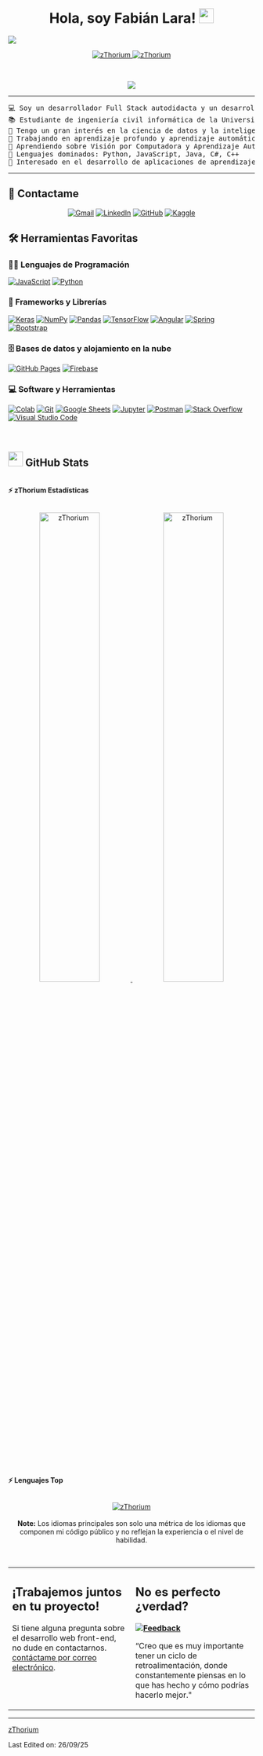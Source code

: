 <h1 align="center">
Hola, soy Fabián Lara!
	<a href="https://github.com/zThorium" target="_self">
		<img src="https://media.giphy.com/media/hvRJCLFzcasrR4ia7z/giphy.gif" width="30">
	</a>
</h1>
<img src="https://i.imgur.com/1WSRpe8.png"/>
<p align="center">
	<a href="https://github.com/zThorium">
		<img src="https://komarev.com/ghpvc/?username=zThorium&label=Profile%20views&color=0e75b6&style=flat" alt="zThorium" />
	</a>
	<a href="https://github.com/zThorium">
		<img src="https://img.shields.io/github/followers/zThorium?label=Followers" alt="zThorium" />
	</a>
</p>
<br/>
<p align="center">
	<a href="https://github.com/zThorium">
		<img src="https://readme-typing-svg.herokuapp.com?lines=Computer+Science+Student;Full+Stack+Web+Developer;Freelancer;DS%20|%20AI%20|%20ML%20Enthusiastic;Always%20learning%20new%20things&center=true&width=380&height=45">
	</a>
</p>

<hr>

<pre>
💻 Soy un desarrollador Full Stack autodidacta y un desarrollador de aprendizaje automático.
📚 Estudiante de ingeniería civil informática de la Universidad de Valparaíso
📝 Tengo un gran interés en la ciencia de datos y la inteligencia artificial.
🔭 Trabajando en aprendizaje profundo y aprendizaje automático
🌱 Aprendiendo sobre Visión por Computadora y Aprendizaje Automático
🌟 Lenguajes dominados: Python, JavaScript, Java, C#, C++
🚩 Interesado en el desarrollo de aplicaciones de aprendizaje automático de pila completa
</pre>
<hr>

## 🤝 Contactame
<p align="center">
	<a href="mailto:fabianfigueroa1610@gmail.com"><img img src="https://img.shields.io/badge/gmail-%23EA4335.svg?style=plastic&logo=gmail&logoColor=white" alt="Gmail"/></a>
	<a href="https://www.linkedin.com/in/zThorium/"><img src="https://img.shields.io/badge/linkedin-%230A66C2.svg?style=plastic&logo=linkedin&logoColor=white" alt="LinkedIn"/></a>
	<a href="https://github.com/zThorium"><img src="https://img.shields.io/badge/github-%23181717.svg?style=plastic&logo=github&logoColor=white" alt="GitHub"/></a>
	<a href="https://www.kaggle.com/zThoriummohammed"><img src="https://img.shields.io/badge/kaggle-%230A66C2.svg?style=plastic&logo=kaggle&logoColor=white" alt="Kaggle"/></a>
</p>

## 🛠️ Herramientas Favoritas

### 👨‍💻 Lenguajes de Programación

<p>
    <a href="https://github.com/zThorium"><img alt="JavaScript" src="https://img.shields.io/badge/JavaScript%20-%23F7DF1E.svg?logo=javascript&logoColor=black"></a>
    <a href="https://github.com/zThorium"><img alt="Python" src="https://img.shields.io/badge/Python%20-%2314354C.svg?logo=python&logoColor=white"></a>

### 🧰 Frameworks y Librerías

<p>
    <a href="https://github.com/zThorium"><img alt="Keras" src="https://img.shields.io/badge/Keras%20-%23D00000.svg?logo=Keras&logoColor=white"></a>
    <a href="https://github.com/zThorium"><img alt="NumPy" src="https://img.shields.io/badge/Numpy%20-%23013243.svg?logo=numpy&logoColor=white"></a>
    <a href="https://github.com/zThorium"><img alt="Pandas" src="https://img.shields.io/badge/Pandas%20-%23150458.svg?logo=pandas&logoColor=white"></a>
    <a href="https://github.com/zThorium"><img alt="TensorFlow" src="https://img.shields.io/badge/TensorFlow%20-%23FF6F00.svg?logo=TensorFlow&logoColor=white"></a>
    <a href="https://github.com/zThorium"><img alt="Angular" src="https://img.shields.io/badge/Angular%20-%23D00000.svg?logo=Angular&logoColor=white"></a>
    <a href="https://github.com/zThorium"><img alt="Spring" src="https://img.shields.io/badge/Spring%20Boot%20-%2334A853.svg?logo=Springboot&logoColor=white"></a>
    <a href="https://github.com/zThorium"><img alt="Bootstrap" src="https://img.shields.io/badge/Bootstrap%20-%23150458.svg?logo=Bootstrap&logoColor=white"></a>
</p>

### 🗄️ Bases de datos y alojamiento en la nube

<p>
    <a href="https://github.com/zThorium"><img alt="GitHub Pages" src="https://img.shields.io/badge/GitHub%20Pages-%23327FC7.svg?logo=github&logoColor=white"></a>
    <a href="https://github.com/zThorium"><img alt="Firebase" src ="https://img.shields.io/badge/Firebase-%23FF6F00.svg?logo=firebase&logoColor=white"></a>
</p>

### 💻 Software y Herramientas

<p>
    <a href="https://github.com/zThorium"><img alt="Colab" src="https://img.shields.io/badge/Colab-00b56a.svg?logo=google-colab&logoColor=white"></a>
    <a href="https://github.com/zThorium"><img alt="Git" src="https://img.shields.io/badge/Git%20-%23F05033.svg?logo=git&logoColor=white"></a>
    <a href="https://github.com/zThorium"><img alt="Google Sheets" src="https://img.shields.io/badge/Google%20Sheets%20-%2334A853.svg?logo=google%20sheets&logoColor=white"></a>
    <a href="https://github.com/zThorium"><img alt="Jupyter" src="https://img.shields.io/badge/Jupyter%20-%23F37626.svg?logo=Jupyter&logoColor=white"></a>
    <a href="https://github.com/zThorium"><img alt="Postman" src="https://img.shields.io/badge/Postman-FF6C37?logo=postman&logoColor=white"></a>
    <a href="https://github.com/zThorium"><img alt="Stack Overflow" src="https://img.shields.io/badge/-Stack%20Overflow-FE7A16?logo=stack-overflow&logoColor=white"></a>
    <a href="https://github.com/zThorium"><img alt="Visual Studio Code" src="https://img.shields.io/badge/Visual%20Studio%20Code-0078d7.svg?logo=visual-studio-code&logoColor=white"></a>
</p>
</br>

<!--
### 👨🏽‍💻 Workspace
<p>
    <a href="https://github.com/zThorium"><img alt="Macbook Air M1" src="https://img.shields.io/badge/Apple-MacBook_Air_2020-999999?style=for-the-badge&logo=apple&logoColor=white"></a>
    <a href="https://github.com/zThorium"><img alt="Spotify" src="https://img.shields.io/badge/Spotify-1ED760?&style=for-the-badge&logo=spotify&logoColor=white"></a>
</p>
-->


## <a href="https://github.com/zThorium"><img src="https://www.blumbergdigital.com/wp-content/uploads/2020/10/stats-graphic-statistics-business-512.png" width="30"></a> GitHub Stats

<br/>
<summary><b>⚡ zThorium Estadísticas</b></summary>
<br/>
<p align="center">
	<a href="https://github.com/zThorium">
	<img width="49.5%" src="https://github-readme-stats.vercel.app/api?username=zThorium&show_icons=true" alt="zThorium">
	<img width="49.5%" src="https://github-readme-streak-stats.herokuapp.com/?user=zThorium" alt="zThorium">
	</a>
	<br/>
</p>
<br/>
<!--
<summary><b>⚡ Activity graph</b></summary>
<br/>
<p align="center">
	<a href="https://github.com/zThorium">
		<img src="https://activity-graph.herokuapp.com/graph?username=zThorium&bg_color=ffffff&color=000000&line=000000&point=000000&area=true&hide_border=true" alt="zThorium">
	</a>
</p>
<br/>
-->
<summary><b>⚡ Lenguajes Top</b></summary>
<br/>

<p align="center">
	<a href="https://github.com/zThorium">
	<img src="https://github-readme-stats.vercel.app/api/top-langs/?username=zThorium&langs_count=8&layout=compact" alt="zThorium">
	</a>
	<br/>
<br/>
<b>Note:</b> Los idiomas principales son solo una métrica de los idiomas que componen mi código público y no reflejan la experiencia o el nivel de habilidad.
</p>
<br/>

<table style="border: none">
  <tr>
  <td width="50%" valign="top">

## ¡Trabajemos juntos en tu proyecto!

Si tiene alguna pregunta sobre el desarrollo web front-end, no dude en contactarnos. <a href="fabianfigueroa1610@gmail.com">contáctame por correo electrónico</a>.

  </td>
  <td width="50%" valign="top">

## No es perfecto ¿verdad?

**<a href="https://github.com/zThorium"><img alt="Feedback" src="https://img.shields.io/badge/Ask%20me-anything-1abc9c.svg"></a>**

“Creo que es muy importante tener un ciclo de retroalimentación, donde constantemente piensas en lo que has hecho y cómo podrías hacerlo mejor."

  </td>
  </tr>
</table>

------

[zThorium](https://github.com/zThorium)

Last Edited on: 26/09/25
